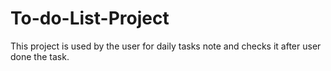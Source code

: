 # To-do-List-Project
This project is used by the user for daily tasks note and checks it after user done the task.
